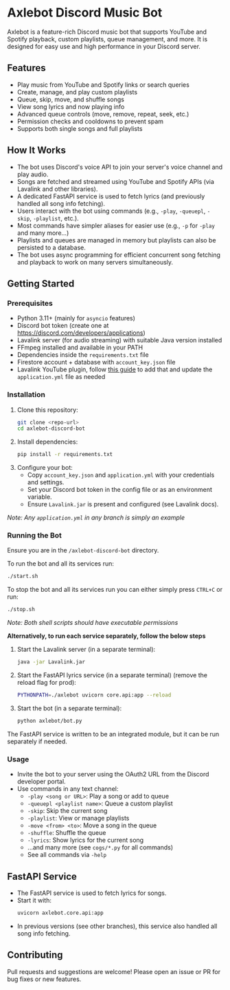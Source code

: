 # Axlebot Discord Music Bot

Axlebot is a feature-rich Discord music bot that supports YouTube and Spotify playback, custom playlists, queue management, and more. It is designed for easy use and high performance in your Discord server.

## Features
- Play music from YouTube and Spotify links or search queries
- Create, manage, and play custom playlists
- Queue, skip, move, and shuffle songs
- View song lyrics and now playing info
- Advanced queue controls (move, remove, repeat, seek, etc.)
- Permission checks and cooldowns to prevent spam
- Supports both single songs and full playlists

## How It Works
- The bot uses Discord's voice API to join your server's voice channel and play audio.
- Songs are fetched and streamed using YouTube and Spotify APIs (via Lavalink and other libraries).
- A dedicated FastAPI service is used to fetch lyrics (and previously handled all song info fetching).
- Users interact with the bot using commands (e.g., `-play`, `-queuepl`, `-skip`, `-playlist`, etc.).
- Most commands have simpler aliases for easier use (e.g., `-p` for `-play` and many more...)
- Playlists and queues are managed in memory but playlists can also be persisted to a database.
- The bot uses async programming for efficient concurrent song fetching and playback to work on many servers simultaneously.

## Getting Started

### Prerequisites
- Python 3.11+ (mainly for `asyncio` features)
- Discord bot token (create one at https://discord.com/developers/applications)
- Lavalink server (for audio streaming) with suitable Java version installed
- FFmpeg installed and available in your PATH
- Dependencies inside the `requirements.txt` file
- Firestore account + database with `account_key.json` file
- Lavalink YouTube plugin, follow [this guide](https://github.com/lavalink-devs/youtube-source#plugin) to add that and update the `application.yml` file as needed

### Installation
1. Clone this repository:
   ```bash
   git clone <repo-url>
   cd axlebot-discord-bot
   ```
2. Install dependencies:
   ```bash
   pip install -r requirements.txt
   ```
3. Configure your bot:
   - Copy `account_key.json` and `application.yml` with your credentials and settings.
   - Set your Discord bot token in the config file or as an environment variable.
   - Ensure `Lavalink.jar` is present and configured (see Lavalink docs).

*Note: Any `application.yml` in any branch is simply an example*

### Running the Bot

Ensure you are in the `/axlebot-discord-bot` directory.

To run the bot and all its services run:

```bash
./start.sh
```

To stop the bot and all its services run you can either simply press `CTRL+C` or run:

```bash
./stop.sh
```

*Note: Both shell scripts should have executable permissions*

**Alternatively, to run each service separately, follow the below steps**

1. Start the Lavalink server (in a separate terminal):
   ```bash
   java -jar Lavalink.jar
   ```
2. Start the FastAPI lyrics service (in a separate terminal) (remove the reload flag for prod):
   ```bash
   PYTHONPATH=./axlebot uvicorn core.api:app --reload
   ```
3. Start the bot (in a separate terminal):
   ```bash
   python axlebot/bot.py
   ```

The FastAPI service is written to be an integrated module, but it can be run separately if needed.

### Usage
- Invite the bot to your server using the OAuth2 URL from the Discord developer portal.
- Use commands in any text channel:
  - `-play <song or URL>`: Play a song or add to queue
  - `-queuepl <playlist name>`: Queue a custom playlist
  - `-skip`: Skip the current song
  - `-playlist`: View or manage playlists
  - `-move <from> <to>`: Move a song in the queue
  - `-shuffle`: Shuffle the queue
  - `-lyrics`: Show lyrics for the current song
  - ...and many more (see `cogs/*.py` for all commands)
  - See all commands via `-help`

## FastAPI Service
- The FastAPI service is used to fetch lyrics for songs.
- Start it with:
  ```bash
  uvicorn axlebot.core.api:app
  ```
- In previous versions (see other branches), this service also handled all song info fetching.

## Contributing
Pull requests and suggestions are welcome! Please open an issue or PR for bug fixes or new features.
